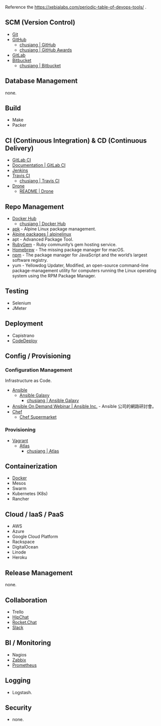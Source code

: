 Reference the https://xebialabs.com/periodic-table-of-devops-tools/ .

## SCM (Version Control)

* [Git](https://git-scm.com/)
* [GitHub](https://github.com/)
  * [chusiang | GitHub](https://github.com/chusiang/)
  * [chusiang | GitHub Awards](http://github-awards.com/users/search?login=chusiang)
* [GitLab](https://about.gitlab.com/)
* [Bitbucket](https://bitbucket.org/)
  * [chusiang | Bitbucket](https://bitbucket.org/chusiang/)

## Database Management

none.

## Build

* Make
* Packer

## CI (Continuous Integration) & CD (Continuous Delivery)

* [GitLab CI](https://about.gitlab.com/features/gitlab-ci-cd/)
 * [Documentation | GitLab CI](https://docs.gitlab.com/ce/ci/#gitlab-continuous-integration-gitlab-ci)
* [Jenkins](https://jenkins.io/)
* [Travis CI](https://travis-ci.org/)
  * [chusiang | Travis CI](https://travis-ci.org/chusiang/)
* [Drone](https://github.com/drone/drone)
  * [README | Drone](http://readme.drone.io/) 

## Repo Management

* [Docker Hub](https://hub.docker.com/)
  * [chusiang | Docker Hub](https://hub.docker.com/u/chusiang/)
* [apk](https://wiki.alpinelinux.org/wiki/Alpine_Linux_package_management) - Alpine Linux package management.
 * [Alpine packages | alpinelinux](https://pkgs.alpinelinux.org/packages)
* apt - Advanced Package Tool.
* [RubyGem](https://rubygems.org/) - Ruby community’s gem hosting service.
* [Homebrew](https://brew.sh/) - The missing package manager for macOS.
* [npm](https://www.npmjs.com/) - The package manager for JavaScript and the world’s largest software registry.
* yum - Yellowdog Updater, Modified, an open-source command-line package-management utility for computers running the Linux operating system using the RPM Package Manager.

## Testing

* Selenium
* JMeter

## Deployment

* Capistrano
* [CodeDeploy](https://aws.amazon.com/tw/codedeploy/)

## Config / Provisioning

### Configuration Management

Infrastructure as Code.

* [Ansible](https://www.ansible.com/)
  * [Ansible Galaxy](https://galaxy.ansible.com/)
    * [chusiang | Ansible Galaxy](https://galaxy.ansible.com/chusiang/)
 * [Ansible On Demand Webinar | Ansible Inc.](https://gist.github.com/chusiang/91632920f75e03e1d24cf9213cbfe216) - Ansible 公司的網路研討會。
* [Chef](https://www.chef.io/)
  * [Chef Supermarket](https://supermarket.chef.io)

### Provisioning

* [Vagrant](vagrant.md)
  * [Atlas](https://atlas.hashicorp.com/)
    * [chusiang | Atlas](https://atlas.hashicorp.com/chusiang/)

## Containerization

* [Docker](https://www.docker.com/)
* Mesos
* Swarm
* Kubernetes (K8s)
* Rancher

## Cloud / IaaS / PaaS

* AWS
* Azure
* Google Cloud Platform
* Rackspace
* DigitalOcean
* Linode
* Heroku

## Release Management

none.

## Collaboration

* Trello
* [HipChat](https://www.hipchat.com/)
* [Rocket.Chat](http://rocket.chat/)
* [Slack](https://slack.com/)

## Bl / Monitoring

* Nagios
* [Zabbix](zabbix.md)
* [Prometheus](https://prometheus.io)

## Logging

* Logstash.

## Security

* none.

